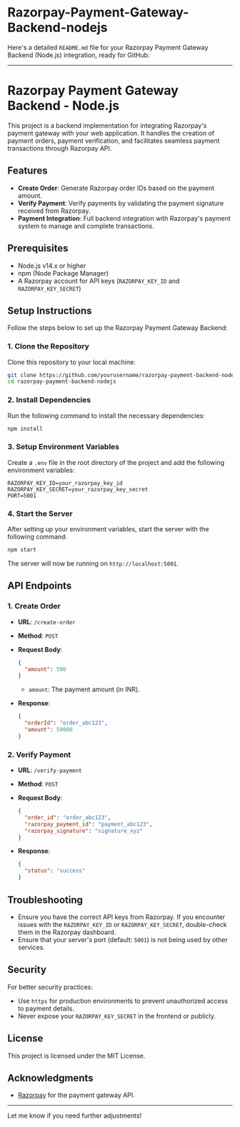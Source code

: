 # Razorpay-Payment-Gateway-Backend-nodejs
Here's a detailed `README.md` file for your Razorpay Payment Gateway Backend (Node.js) integration, ready for GitHub:

---

# Razorpay Payment Gateway Backend - Node.js

This project is a backend implementation for integrating Razorpay's payment gateway with your web application. It handles the creation of payment orders, payment verification, and facilitates seamless payment transactions through Razorpay API.

## Features

- **Create Order**: Generate Razorpay order IDs based on the payment amount.
- **Verify Payment**: Verify payments by validating the payment signature received from Razorpay.
- **Payment Integration**: Full backend integration with Razorpay's payment system to manage and complete transactions.

## Prerequisites

- Node.js v14.x or higher
- npm (Node Package Manager)
- A Razorpay account for API keys (`RAZORPAY_KEY_ID` and `RAZORPAY_KEY_SECRET`)

## Setup Instructions

Follow the steps below to set up the Razorpay Payment Gateway Backend:

### 1. Clone the Repository

Clone this repository to your local machine:

```bash
git clone https://github.com/yourusername/razorpay-payment-backend-nodejs.git
cd razorpay-payment-backend-nodejs
```

### 2. Install Dependencies

Run the following command to install the necessary dependencies:

```bash
npm install
```

### 3. Setup Environment Variables

Create a `.env` file in the root directory of the project and add the following environment variables:

```env
RAZORPAY_KEY_ID=your_razorpay_key_id
RAZORPAY_KEY_SECRET=your_razorpay_key_secret
PORT=5001
```

### 4. Start the Server

After setting up your environment variables, start the server with the following command:

```bash
npm start
```

The server will now be running on `http://localhost:5001`.

## API Endpoints

### 1. **Create Order**

- **URL**: `/create-order`
- **Method**: `POST`
- **Request Body**:
  ```json
  {
    "amount": 500
  }
  ```
  - `amount`: The payment amount (in INR).
  
- **Response**:
  ```json
  {
    "orderId": "order_abc123",
    "amount": 50000
  }
  ```

### 2. **Verify Payment**

- **URL**: `/verify-payment`
- **Method**: `POST`
- **Request Body**:
  ```json
  {
    "order_id": "order_abc123",
    "razorpay_payment_id": "payment_abc123",
    "razorpay_signature": "signature_xyz"
  }
  ```

- **Response**:
  ```json
  {
    "status": "success"
  }
  ```

## Troubleshooting

- Ensure you have the correct API keys from Razorpay. If you encounter issues with the `RAZORPAY_KEY_ID` or `RAZORPAY_KEY_SECRET`, double-check them in the Razorpay dashboard.
- Ensure that your server's port (default: `5001`) is not being used by other services.

## Security

For better security practices:

- Use `https` for production environments to prevent unauthorized access to payment details.
- Never expose your `RAZORPAY_KEY_SECRET` in the frontend or publicly.

## License

This project is licensed under the MIT License.

## Acknowledgments

- [Razorpay](https://razorpay.com) for the payment gateway API.

---

Let me know if you need further adjustments!
